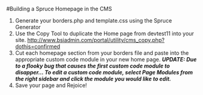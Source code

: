 #Building a Spruce Homepage in the CMS

1. Generate your borders.php and template.css using the Spruce Generator
2. Use the Copy Tool to duplicate the Home page from devtest11 into your site.
    http://www.bsiadmin.com/portal/utility/cms_copy.php?dothis=confirmed
3. Cut each homepage section from your borders file and paste into the appropriate custom code module in your new home page.
    ***UPDATE: Due to a flooky bug that causes the first custom code module to disapper... To edit a custom code module, select Page Modules from the right sidebar and click the module you would like to edit.***
4. Save your page and Rejoice!
